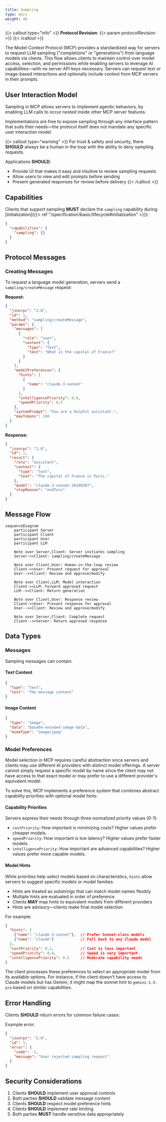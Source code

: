 ```yaml
---
title: Sampling
type: docs
weight: 40
---
```


{{< callout type="info" >}}
**Protocol Revision**: {{< param protocolRevision >}}
{{< /callout >}}

The Model Context Protocol (MCP) provides a standardized way for servers to request LLM sampling ("completions" or "generations") from language models via clients. This flow allows clients to maintain control over model access, selection, and permissions while enabling servers to leverage AI capabilities&mdash;with no server API keys necessary. Servers can request text or image-based interactions and optionally include context from MCP servers in their prompts.

## User Interaction Model

Sampling in MCP allows servers to implement agentic behaviors, by enabling LLM calls to occur _nested_ inside other MCP server features.

Implementations are free to expose sampling through any interface pattern that suits their needs&mdash;the protocol itself does not mandate any specific user interaction model.

{{< callout type="warning" >}}
  For trust & safety and security, there **SHOULD** always be a human in the loop with the ability to deny sampling requests.
  
  Applications **SHOULD**:
  * Provide UI that makes it easy and intuitive to review sampling requests
  * Allow users to view and edit prompts before sending
  * Present generated responses for review before delivery
{{< /callout >}}

## Capabilities

Clients that support sampling **MUST** declare the `sampling` capability during [initialization]({{< ref "/specification/basic/lifecycle#initialization" >}}):

```json
{
  "capabilities": {
    "sampling": {}
  }
}
```

## Protocol Messages

### Creating Messages

To request a language model generation, servers send a `sampling/createMessage` request:

**Request:**
```json
{
  "jsonrpc": "2.0",
  "id": 1,
  "method": "sampling/createMessage",
  "params": {
    "messages": [
      {
        "role": "user",
        "content": {
          "type": "text",
          "text": "What is the capital of France?"
        }
      }
    ],
    "modelPreferences": {
      "hints": [
        {
          "name": "claude-3-sonnet"
        }
      ],
      "intelligencePriority": 0.8,
      "speedPriority": 0.5
    },
    "systemPrompt": "You are a helpful assistant.",
    "maxTokens": 100
  }
}
```

**Response:**
```json
{
  "jsonrpc": "2.0",
  "id": 1,
  "result": {
    "role": "assistant",
    "content": {
      "type": "text",
      "text": "The capital of France is Paris."
    },
    "model": "claude-3-sonnet-20240307",
    "stopReason": "endTurn"
  }
}
```

## Message Flow

```mermaid
sequenceDiagram
    participant Server
    participant Client
    participant User
    participant LLM

    Note over Server,Client: Server initiates sampling
    Server->>Client: sampling/createMessage

    Note over Client,User: Human-in-the-loop review
    Client->>User: Present request for approval
    User-->>Client: Review and approve/modify

    Note over Client,LLM: Model interaction
    Client->>LLM: Forward approved request
    LLM-->>Client: Return generation

    Note over Client,User: Response review
    Client->>User: Present response for approval
    User-->>Client: Review and approve/modify

    Note over Server,Client: Complete request
    Client-->>Server: Return approved response
```

## Data Types

### Messages

Sampling messages can contain:

#### Text Content
```json
{
  "type": "text",
  "text": "The message content"
}
```

#### Image Content
```json
{
  "type": "image",
  "data": "base64-encoded-image-data",
  "mimeType": "image/jpeg"
}
```

### Model Preferences

Model selection in MCP requires careful abstraction since servers and clients may use different AI providers with distinct model offerings. A server cannot simply request a specific model by name since the client may not have access to that exact model or may prefer to use a different provider's equivalent model.

To solve this, MCP implements a preference system that combines abstract capability priorities with optional model hints:

#### Capability Priorities

Servers express their needs through three normalized priority values (0-1):

- `costPriority`: How important is minimizing costs? Higher values prefer cheaper models.
- `speedPriority`: How important is low latency? Higher values prefer faster models.
- `intelligencePriority`: How important are advanced capabilities? Higher values prefer more capable models.

#### Model Hints

While priorities help select models based on characteristics, `hints` allow servers to suggest specific models or model families:

- Hints are treated as substrings that can match model names flexibly
- Multiple hints are evaluated in order of preference
- Clients **MAY** map hints to equivalent models from different providers
- Hints are advisory&mdash;clients make final model selection

For example:
```json
{
  "hints": [
    {"name": "claude-3-sonnet"},  // Prefer Sonnet-class models
    {"name": "claude"}            // Fall back to any Claude model
  ],
  "costPriority": 0.3,            // Cost is less important
  "speedPriority": 0.8,           // Speed is very important
  "intelligencePriority": 0.5     // Moderate capability needs
}
```

The client processes these preferences to select an appropriate model from its available options. For instance, if the client doesn't have access to Claude models but has Gemini, it might map the sonnet hint to `gemini-1.5-pro` based on similar capabilities.

## Error Handling

Clients **SHOULD** return errors for common failure cases:

Example error:
```json
{
  "jsonrpc": "2.0",
  "id": 1,
  "error": {
    "code": -1,
    "message": "User rejected sampling request"
  }
}
```

## Security Considerations

1. Clients **SHOULD** implement user approval controls
2. Both parties **SHOULD** validate message content
3. Clients **SHOULD** respect model preference hints
4. Clients **SHOULD** implement rate limiting
5. Both parties **MUST** handle sensitive data appropriately
